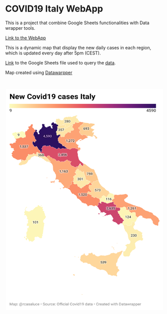 # COVID19 Italy WebApp 

This is a project that combine Google Sheets functionalities with Data wrapper tools.

[Link to the WebApp](https://datawrapper.dwcdn.net/QgwtQ/4/)

This is a dynamic map that display the new daily cases in each region, which is updated every day after 5pm (CEST).

[Link](https://docs.google.com/spreadsheets/d/e/2PACX-1vQLZIJPsTBKhzCVZ0Wgm0NJpNtDevOIP63dkwHPP9yjqXPZUqXAeTG_58Ad-b_O3z-6uaNTNxn_pGDx/pubhtml?gid=589367209&single=true) to the Google Sheets file used to query the [data](https://github.com/pcm-dpc/COVID-19/blob/master/dati-regioni/dpc-covid19-ita-regioni-latest.csv).


Map created using [Datawarpper](https://www.datawrapper.de/)

<br/>
<p align="center">
  <img src="images/map_italy.png" height="700" width="500">
</p>
